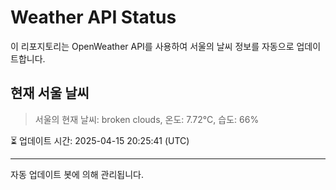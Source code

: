 
# Weather API Status

이 리포지토리는 OpenWeather API를 사용하여 서울의 날씨 정보를 자동으로 업데이트합니다.

## 현재 서울 날씨
> 서울의 현재 날씨: broken clouds, 온도: 7.72°C, 습도: 66%

⏳ 업데이트 시간: 2025-04-15 20:25:41 (UTC)

---
자동 업데이트 봇에 의해 관리됩니다.
